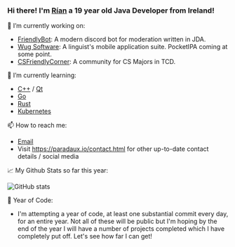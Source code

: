### Hi there! I'm [Rían](https://paradaux.io) a 19 year old Java Developer from Ireland!

🔭 I’m currently working on:

[//]: # (Currently shelved projects: WebAsmSim, Airtable4j)
  - [FriendlyBot](https://github.com/ParadauxIO/FriendlyBot): A modern discord bot for moderation written in JDA.
  - [Wug Software](https://wug.software): A linguist's mobile application suite. PocketIPA coming at some point. 
  - [CSFriendlyCorner](https://csfriendlycorner.com): A community for CS Majors in TCD.

🌱 I’m currently learning: 

[//]: # (Previously learning: Vue.js, Flutter)
  
  - [C++](https://en.wikipedia.org/wiki/C%2B%2B) / [Qt](https://qt.io/) 
  - [Go](https://golang.org)
  - [Rust](https://www.rust-lang.org/)
  - [Kubernetes](https://kubernetes.io/)

📫 How to reach me: 
  - [Email](mailto:rian@errity.ie)
  - Visit https://paradaux.io/contact.html for other up-to-date contact details / social media

📈 My Github Stats so far this year: 

  ![GitHub stats](https://github-readme-stats.vercel.app/api?username=ParadauxIO&show_icons=true&theme=prussian)
  
📅 Year of Code:

  - I'm attempting a year of code, at least one substantial commit every day, for an entire year. Not all of these will be public but I'm hoping by the end of the year I will have   a number of projects completed which I have completely put off. Let's see how far I can get! 
